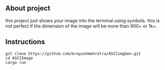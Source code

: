 ## About project
this project just shows your image into the terminal using symbols. 
this is not perfect if the dimension of the image will be more than 900+ or 1k+.


## Instructions 
```
git clone https://github.com/mrayushmehrotra/ASCIimgGen.git
cd ASCIImage
cargo run 
```
